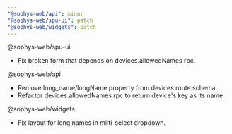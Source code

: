 ```yaml
---
"@sophys-web/api": minor
"@sophys-web/spu-ui": patch
"@sophys-web/widgets": patch
---
```


@sophys-web/spu-ui

- Fix broken form that depends on devices.allowedNames rpc.

@sophys-web/api

- Remove long_name/longName property from devices route schema.
- Refactor devices.allowedNames rpc to return device's key as its name.

@sophys-web/widgets

- Fix layout for long names in milti-select dropdown.
